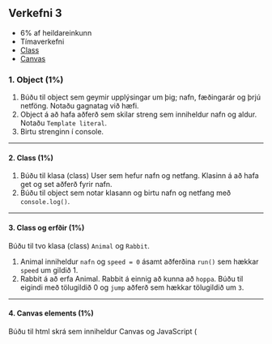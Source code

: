 ## Verkefni 3

- 6% af heildareinkunn
- Tímaverkefni
- [Class](https://github.com/GunnarThorunnarson/FORR3JS05DU/wiki/Class) 
- [Canvas](https://github.com/GunnarThorunnarson/FORR3JS05DU/wiki/Canvas)


### 1. Object (1%)

1. Búðu til object sem geymir upplýsingar um þig; nafn, fæðingarár og þrjú netföng. Notaðu gagnatag við hæfi.
1. Object á að hafa aðferð sem skilar streng sem inniheldur nafn og aldur. Notaðu `Template literal`. 
1. Birtu strenginn í console. 

---

#### 2. Class (1%)
1. Búðu til klasa (class) User sem hefur nafn og netfang. Klasinn á að hafa get og set aðferð fyrir nafn.
1. Búðu til object sem notar klasann og birtu nafn og netfang með `console.log()`. 

---

#### 3. Class og erfðir (1%)
Búðu til tvo klasa (class) `Animal` og `Rabbit`. 

1. Animal inniheldur `nafn` og `speed = 0` ásamt aðferðina `run()` sem hækkar `speed` um gildið 1.
1. Rabbit á að erfa Animal. Rabbit á einnig að kunna að `hoppa`. Búðu til eigindi með tölugildið 0 og `jump` aðferð sem hækkar tölugildið um `3`.

---

#### 4. Canvas elements (1%)

Búðu til html skrá sem inniheldur Canvas og JavaScript (<script>) og teiknaðu einfalda [abstrac andlitsmynd](https://www.freepik.com/free-vector/flat-design-abstract-portrait-art-style_19055922.htm) með mismunandi formum (line, rect, arc, circle) og litum. 

---

#### 5. Canvas drawings (1%)
Búðu til html skrá sem inniheldur JavaScript (<script>) og teiknaðu [Pac-Man](https://www.youtube.com/watch?v=ysG37V_j1Xs) eða [Ghost](https://www.youtube.com/watch?v=qP7tcFiKl6w) í Canvas API. 
 
---
  
#### 6. Canvas animation (1%)
Láttu Pac-Man eða Ghost hreyfast á skjáborði.
  
---

### Námsmat og skil	
* Gefið er fullt fyrir lið sem er vel útfærður, hálft ef hann er ábótavant. 
* Skilaðu á Innu JS skrá með klösum (3.1 og 3.2) og svo HTML skrá (3.3.) með lausnum.
